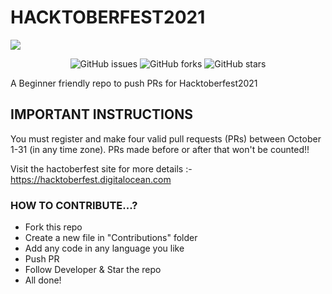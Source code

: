 # HACKTOBERFEST2021

<img align="center" src="https://raw.githubusercontent.com/v1nc1d4/Hacktoberfest2021/13a80865f1457d356c53c33a65b8fa1c5bd6e5f6/img/logo.svg">

<p align="center">
   <img alt="GitHub issues" src="https://img.shields.io/github/issues/v1nc1d4/Hacktoberfest2021"></a>
   <img alt="GitHub forks" src="https://img.shields.io/github/issues/v1nc1d4/Hacktoberfest2021"></a>
   <img alt="GitHub stars" src="https://img.shields.io/github/issues/v1nc1d4/Hacktoberfest2021"></a>
</p>

A Beginner friendly repo to push PRs for Hacktoberfest2021


## IMPORTANT INSTRUCTIONS
You must register and make four valid pull requests (PRs) between October 1-31 (in any time zone). PRs made before or after that won't be counted!!

Visit the hactoberfest site for more details :- https://hacktoberfest.digitalocean.com

### HOW TO CONTRIBUTE...?
* Fork this repo
* Create a new file in "Contributions" folder
* Add any code in any language you like
* Push PR
* Follow Developer & Star the repo
* All done!
